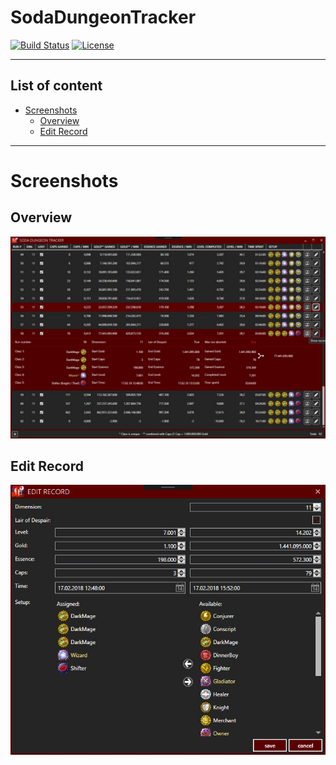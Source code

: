 # SodaDungeonTracker

[![Build Status](https://img.shields.io/appveyor/ci/MunkiWinchester/SodaDungeonTracker/master.svg?style=flat-square)](https://ci.appveyor.com/project/MunkiWinchester/SodaDungeonTracker/branch/master)
[![License](https://img.shields.io/github/license/MunkiWinchester/SodaDungeonTracker.svg?style=flat-square)](https://github.com/MunkiWinchester/SodaDungeonTracker/blob/master/LICENSE)

---

## List of content
* [Screenshots](#screenshots)
  * [Overview](#overview)
  * [Edit Record](#edit-record)
---

# Screenshots

## Overview
![Overview](/Pictures/Overview.jpeg)

## Edit Record
![Edit Record](/Pictures/EditRecord.jpeg)